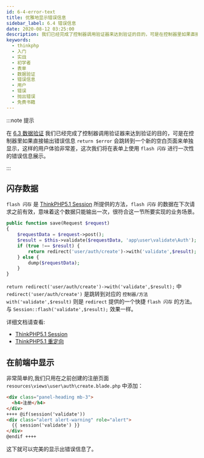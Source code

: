 ```yaml
---
id: 6-4-error-text
title: 优雅地显示错误信息
sidebar_label: 6.4 错误信息
date: 2020-08-12 03:25:00
description: 我们已经完成了控制器调用验证器来达到验证的目的，可是在控制器里如果直接输出错误信息 `return $error` 会跳转到一个新的空白页面来单独显示，这样的用户体验非常差，这次我们将在表单上使用 `flash 闪存` 进行一次性的错误信息展示。
keywords:
  - thinkphp
  - 入门
  - 实战
  - 初学者
  - 表单
  - 数据验证
  - 错误信息
  - 用户
  - 错误
  - 抛出错误
  - 免费书籍
---
```


:::note 提示

在 [6.3 数据验证](6-3-data-validation) 我们已经完成了控制器调用验证器来达到验证的目的，可是在控制器里如果直接输出错误信息 `return $error` 会跳转到一个新的空白页面来单独显示，这样的用户体验非常差，这次我们将在表单上使用 `flash 闪存` 进行一次性的错误信息展示。 

:::

## 闪存数据

`flash 闪存` 是 [ThinkPHP5.1 Session](https://www.kancloud.cn/manual/thinkphp5_1/354117) 所提供的方法，`flash 闪存` 的数据在下次请求之前有效，意味着这个数据只能输出一次，很符合这一节所要实现的业务场景。

```php title="application\user\controller\Auth.php"
public function save(Request $request)
{
    $requestData = $request->post();
    $result = $this->validate($requestData, 'app\user\validate\Auth');
    if (true !== $result) {
        return redirect('user/auth/create')->with('validate',$result);
    } else {
        dump($requestData);
    }
}
```

`return redirect('user/auth/create')->with('validate',$result);` 中 `redirect('user/auth/create')` 是跳转到对应的 `控制器/方法`  
`with('validate',$result)` 则是 `redirect` 提供的一个快捷 `flash 闪存` 的方法。  
与 `Session::flash('validate',$result);` 效果一样。

详细文档请查看:

- [ThinkPHP5.1 Session](https://www.kancloud.cn/manual/thinkphp5_1/354117)
- [ThinkPHP5.1 重定向](https://www.kancloud.cn/manual/thinkphp5_1/353996)

## 在前端中显示

非常简单的,我们只用在之前创建的注册页面 `resources\views\user\auth\create.blade.php` 中添加：

```html title="resources\views\user\auth\create.blade.php"
<div class="panel-heading mb-3">
  <h4>注册</h4>
</div>
++++ @if(session('validate'))
<div class="alert alert-warning" role="alert">
  {{ session('validate') }}
</div>
@endif ++++
```

这下就可以完美的显示出错误信息了。
